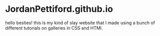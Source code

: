 # JordanPettiford.github.io
hello besties! this is my kind of slay website that I made using a bunch of different tutorials on galleries in CSS and HTMl. 
